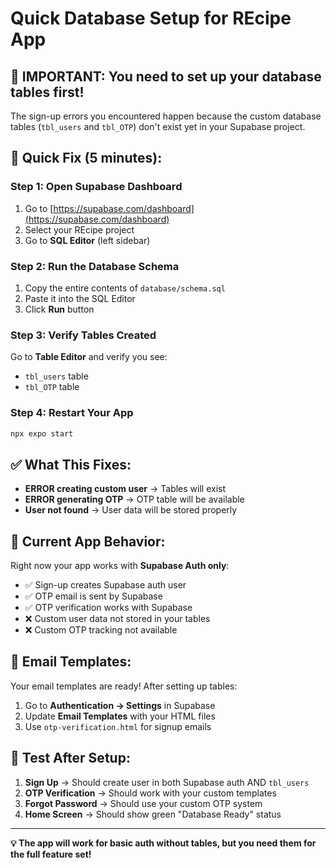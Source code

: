 # Quick Database Setup for REcipe App

## 🚨 **IMPORTANT: You need to set up your database tables first!**

The sign-up errors you encountered happen because the custom database tables (`tbl_users` and `tbl_OTP`) don't exist yet in your Supabase project.

## 🔧 **Quick Fix (5 minutes):**

### Step 1: Open Supabase Dashboard

1. Go to [https://supabase.com/dashboard](https://supabase.com/dashboard)
2. Select your REcipe project
3. Go to **SQL Editor** (left sidebar)

### Step 2: Run the Database Schema

1. Copy the entire contents of `database/schema.sql`
2. Paste it into the SQL Editor
3. Click **Run** button

### Step 3: Verify Tables Created

Go to **Table Editor** and verify you see:

- `tbl_users` table
- `tbl_OTP` table

### Step 4: Restart Your App

```bash
npx expo start
```

## ✅ **What This Fixes:**

- **ERROR creating custom user** → Tables will exist
- **ERROR generating OTP** → OTP table will be available
- **User not found** → User data will be stored properly

## 🔄 **Current App Behavior:**

Right now your app works with **Supabase Auth only**:

- ✅ Sign-up creates Supabase auth user
- ✅ OTP email is sent by Supabase
- ✅ OTP verification works with Supabase
- ❌ Custom user data not stored in your tables
- ❌ Custom OTP tracking not available

## 📧 **Email Templates:**

Your email templates are ready! After setting up tables:

1. Go to **Authentication → Settings** in Supabase
2. Update **Email Templates** with your HTML files
3. Use `otp-verification.html` for signup emails

## 🧪 **Test After Setup:**

1. **Sign Up** → Should create user in both Supabase auth AND `tbl_users`
2. **OTP Verification** → Should work with your custom templates
3. **Forgot Password** → Should use your custom OTP system
4. **Home Screen** → Should show green "Database Ready" status

---

**💡 The app will work for basic auth without tables, but you need them for the full feature set!**
